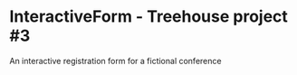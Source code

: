 # InteractiveForm - Treehouse project #3
An interactive registration form for a fictional conference

